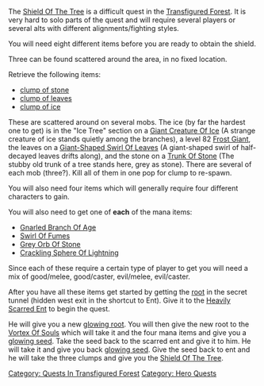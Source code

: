 The [Shield Of The Tree](Shield_Of_The_Tree "wikilink") is a difficult
quest in the [Transfigured Forest](Transfigured_Forest "wikilink"). It
is very hard to solo parts of the quest and will require several players
or several alts with different alignments/fighting styles.

You will need eight different items before you are ready to obtain the
shield.

Three can be found scattered around the area, in no fixed location.

<spoiler> Retrieve the following items:

-   [clump of stone](Clump_Of_Stone.md "wikilink")
-   [clump of leaves](Clump_Of_Leaves.md "wikilink")
-   [clump of ice](Clump_Of_Ice.md "wikilink")

These are scattered around on several mobs. The ice (by far the hardest
one to get) is in the "Ice Tree" section on a [Giant Creature Of
Ice](Giant_Creature_Of_Ice "wikilink") (A strange creature of ice stands
quietly among the branches), a level 82 [Frost
Giant](Frost_Giants.md "wikilink"), the leaves on a [Giant-Shaped Swirl
Of Leaves](Giant-Shaped_Swirl_Of_Leaves "wikilink") (A giant-shaped
swirl of half-decayed leaves drifts along), and the stone on a [Trunk Of
Stone](Trunk_Of_Stone "wikilink") (The stubby old trunk of a tree stands
here, grey as stone). There are several of each mob (three?). Kill all
of them in one pop for clump to re-spawn. </spoiler>

You will also need four items which will generally require four
different characters to gain.

<spoiler> You will also need to get one of <b>each</b> of the mana
items:

-   [Gnarled Branch Of Age](Gnarled_Branch_Of_Age "wikilink")
-   [Swirl Of Fumes](Swirl_Of_Fumes "wikilink")
-   [Grey Orb Of Stone](Grey_Orb_Of_Stone "wikilink")
-   [Crackling Sphere Of
    Lightning](Crackling_Sphere_Of_Lightning "wikilink")

Since each of these require a certain type of player to get you will
need a mix of good/melee, good/caster, evil/melee, evil/caster.
</spoiler>

After you have all these items get started by getting the
[root](Glowing_Root.md "wikilink") in the secret tunnel (hidden west
exit in the shortcut to Ent). Give it to the [Heavily Scarred
Ent](Heavily_Scarred_Ent "wikilink") to begin the quest.

<spoiler> He will give you a new [glowing
root](Glowing_Root_(Transformed).md "wikilink"). You will then give the
new root to the [Vortex Of Souls](Vortex_Of_Souls "wikilink") which will
take it and the four mana items and give you a [glowing
seed](Glowing_Seed.md "wikilink"). Take the seed back to the scarred ent
and give it to him. He will take it and give you back [glowing
seed](Glowing_Seed_(Transformed).md "wikilink"). Give the seed back to
ent and he will take the three clumps and give you the [Shield Of The
Tree](Shield_Of_The_Tree "wikilink"). </spoiler>

[Category: Quests In Transfigured
Forest](Category:_Quests_In_Transfigured_Forest "wikilink") [Category:
Hero Quests](Category:_Hero_Quests "wikilink")
